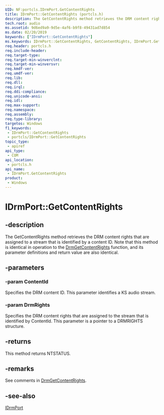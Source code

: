 ```yaml
---
UID: NF:portcls.IDrmPort.GetContentRights
title: IDrmPort::GetContentRights (portcls.h)
description: The GetContentRights method retrieves the DRM content rights that are assigned to a stream that is identified by a content ID.
tech.root: audio
ms.assetid: 9d6ed9a9-9d5e-4af6-b9f8-49431ad7d854
ms.date: 02/20/2019
keywords: ["IDrmPort::GetContentRights"]
ms.keywords: IDrmPort::GetContentRights, GetContentRights, IDrmPort.GetContentRights, IDrmPort::GetContentRights, IDrmPort.GetContentRights
req.header: portcls.h
req.include-header: 
req.target-type: 
req.target-min-winverclnt: 
req.target-min-winversvr: 
req.kmdf-ver: 
req.umdf-ver: 
req.lib: 
req.dll: 
req.irql: 
req.ddi-compliance: 
req.unicode-ansi: 
req.idl: 
req.max-support: 
req.namespace: 
req.assembly: 
req.type-library: 
targetos: Windows
f1_keywords:
 - IDrmPort::GetContentRights
 - portcls/IDrmPort::GetContentRights
topic_type:
 - apiref
api_type:
 - COM
api_location:
 - portcls.h
api_name:
 - IDrmPort.GetContentRights
product:
 - Windows
---
```


# IDrmPort::GetContentRights


## -description

The GetContentRights method retrieves the DRM content rights that are assigned to a stream that is identified by a content ID. Note that this method is identical in operation to the [DrmGetContentRights](../drmk/nf-drmk-drmgetcontentrights.md) function, and its parameter definitions and return value are also identical.

## -parameters

### -param ContentId

Specifies the DRM content ID. This parameter identifies a KS audio stream.

### -param DrmRights

Specifies the DRM content rights that are assigned to the stream that is identified by ContentId. This parameter is a pointer to a DRMRIGHTS structure.

## -returns

This method returns NTSTATUS.

## -remarks

See comments in [DrmGetContentRights](../drmk/nf-drmk-drmgetcontentrights.md).

## -see-also

[IDrmPort](nn-portcls-idrmport.md)